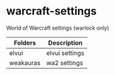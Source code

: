 # warcraft-settings

World of Warcraft settings (warlock only)

| Folders   | Description    |
| --------- | -------------- |
| elvui     | elvui settings |
| weakauras | wa2 settings   |
